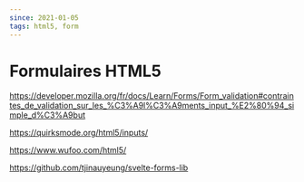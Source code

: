 ```yaml
---
since: 2021-01-05
tags: html5, form
---
```


# Formulaires HTML5

https://developer.mozilla.org/fr/docs/Learn/Forms/Form_validation#contraintes_de_validation_sur_les_%C3%A9l%C3%A9ments_input_%E2%80%94_simple_d%C3%A9but

https://quirksmode.org/html5/inputs/

https://www.wufoo.com/html5/

https://github.com/tjinauyeung/svelte-forms-lib